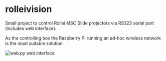 rolleivision
============

Small project to control Rollei MSC Slide projectors via RS323 serial port (includes web interface).

As the controlling box the Raspberry Pi running an ad-hoc wireless network is the most suitable solution.



![web.py web interface](http://i.imgur.com/d8bnnMd.png)

